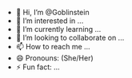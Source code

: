 - 👋 Hi, I’m @Goblinstein
- 👀 I’m interested in ...
- 🌱 I’m currently learning ...
- 💞️ I’m looking to collaborate on ...
- 📫 How to reach me ...
- 😄 Pronouns: (She/Her)
- ⚡ Fun fact: ...

<!---
Goblinstein/Goblinstein is a ✨ special ✨ repository because its `README.md` (this file) appears on your GitHub profile.
You can click the Preview link to take a look at your changes.
--->

